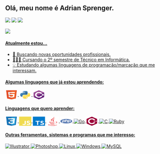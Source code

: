 ## Olá, meu nome é Adrian Sprenger.

<div>
  <a href="https://instagram.com/adrianspr_" target="_blank"><img src="https://img.shields.io/badge/-Instagram-%23E4405F?style=for-the-badge&logo=instagram&    logoColor=white" target="_blank"></a>
  <a href = "mailto:adrianfariaspr@gmail.com"><img src="https://img.shields.io/badge/-Gmail-%23333?style=for-the-badge&logo=gmail&logoColor=white"             target="_blank"></a>
  <a href="https://www.linkedin.com/in/adrianspr/" target="_blank"><img src="https://img.shields.io/badge/-LinkedIn-%230077B5?style=for-the-badge&             logo=linkedin&   logoColor=white" target="_blank"></a> 
</div>
<br/>
<div>
  <a href="https://github.com/adrianspr">
  <img height="140em" src="https://github-readme-stats.vercel.app/api/top-langs/?username=adrianspr&layout=compact&langs_count=7&theme=dark&locale=pt-br"/>
</div>  

#### Atualmente estou...

- 🔎 Buscando novas oportunidades profissionais.
- 👨🏻‍🎓 Cursando o 2º semestre de Técnico em Informática.
- 💡  Estudando algumas linguagens de programação/marcação que me interessam.

#### Algumas linguagens que já estou aprendendo:
<div>
  <img align="center" alt="HTML" height="30" width="40" src="https://raw.githubusercontent.com/devicons/devicon/master/icons/html5/html5-original.svg">
  <img align="center" alt="Python" height="30" width="40" src="https://raw.githubusercontent.com/devicons/devicon/master/icons/python/python-original.svg">
  <img align="center" alt="Csharp" height="30" width="40" src="https://raw.githubusercontent.com/devicons/devicon/master/icons/csharp/csharp-original.svg">
</div>

#### Linguagens que quero aprender:
<div>
  <img align="center" alt="CSS" height="30" width="40" src="https://raw.githubusercontent.com/devicons/devicon/master/icons/css3/css3-original.svg"/>
  <img align="center" alt="Js" height="30" width="40" src="https://raw.githubusercontent.com/devicons/devicon/master/icons/javascript/javascript-plain.svg"/>
  <img align="center" alt="Ts" height="30" width="40" src="https://raw.githubusercontent.com/devicons/devicon/master/icons/typescript/typescript-plain.svg"/>
  <img align="center" alt="Java" height="30" width="40" src="https://raw.githubusercontent.com/devicons/devicon/master/icons/java/java-plain.svg"/>
  <img align="center" alt="PHP" height="30" width="40" src="https://raw.githubusercontent.com/devicons/devicon/master/icons/php/php-plain.svg"/>
  <img align="center" alt="Go" height="30" width="40"  src="https://cdn.jsdelivr.net/gh/devicons/devicon/icons/go/go-original.svg"/>
  <img align="center" alt="C++" height="30" width="40" src="https://raw.githubusercontent.com/devicons/devicon/master/icons/cplusplus/cplusplus-plain.svg"/>
  <img align="center" alt="C" height="30" width"40" src="https://cdn.jsdelivr.net/gh/devicons/devicon/icons/c/c-original.svg"/>
  <img align="center" alt="Ruby" height="30" width="40" src="https://cdn.jsdelivr.net/gh/devicons/devicon/icons/ruby/ruby-plain-wordmark.svg"/>
</div>  

#### Outras ferramentas, sistemas e programas que me interesso:
<div>
  <img align="center" alt="Illustrator" height="30" width="40" src="https://cdn.jsdelivr.net/gh/devicons/devicon/icons/illustrator/illustrator-plain.svg"/>
  <img align="center" alt="Photoshop" height="30" width="40" src="https://cdn.jsdelivr.net/gh/devicons/devicon/icons/photoshop/photoshop-plain.svg"/>
  <img align="center" alt="Linux" height="30" width="40" src="https://cdn.jsdelivr.net/gh/devicons/devicon/icons/linux/linux-original.svg"/>
  <img align="center" alt="Windows" height="30" width="40"  src="https://cdn.jsdelivr.net/gh/devicons/devicon/icons/windows8/windows8-original.svg"/>
  <img align="center" alt="MySQL" height="30" width="40" src="https://cdn.jsdelivr.net/gh/devicons/devicon/icons/mysql/mysql-plain-wordmark.svg"/>
</div>  

  
